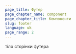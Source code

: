 ```yaml
---
page_title: Футер
page_chapter_name: component
page_chapter_title: Компоненти
slug: footer
language: uk
page_range: 2
---
```

т﻿іло сторінки футера